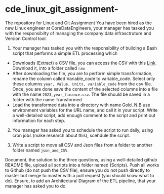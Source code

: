 # cde_linux_git_assignment-
The repository for Linux and Git Assignment 
You have been hired as the new Linux engineer at CoreDataEngineers, your manager has tasked you with the responsibilty of managing the company data infrasctruture and Version Control tool.

1. Your manager has tasked you with the responsibility of building a Bash script that performs a simple ETL processing which
- Downloads (Extract) a CSV file, you can access the CSV with this [Link](https://www.stats.govt.nz/assets/Uploads/Annual-enterprise-survey/Annual-enterprise-survey-2023-financial-year-provisional/Download-data/annual-enterprise-survey-2023-financial-year-provisional.csv). Download it, into a folder called `raw`
- After downloading the file, you are to perform simple transformation, rename the column called Variable_code to variable_code. Select only these columns `year, Value, Units, variable_code` from the csv file. Once, you are done save the content of the selected columns into a file with the name `2023_year_finance.csv`. The file should be saved in a folder with the name Transformed
- Load the transformed data into a directory with name Gold.
  N.B use environment variables for the URL name, and call it in your script. Write a well-detailed script, add enough comment to the script and print out information for each step.
  
2. You manager has asked you to schedule the script to run daily, using cron jobs (make research about this), scehdule the script.

3. Write a script to move all CSV and Json files from a folder to another folder named `json_and_CSV`. 

Document, the solution to the three questions, using a well-detailed github README file, upload all scripts into a folder named (Scripts). Push all works to Github (do not push the CSV file), ensure you do not push directly to master but merge to master with a pull request (you should know what to do). Ensure, to add an Architectural Diagram of the ETL pipeline, that your manager has asked you to do. 


